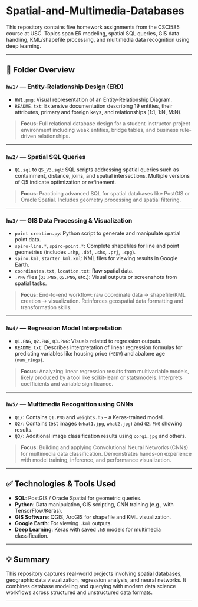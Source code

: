 # Spatial-and-Multimedia-Databases


This repository contains five homework assignments from the CSCI585 course at USC. Topics span ER modeling, spatial SQL queries, GIS data handling, KML/shapefile processing, and multimedia data recognition using deep learning.

---

## 📁 Folder Overview

### `hw1/` — **Entity-Relationship Design (ERD)**
- `HW1.png`: Visual representation of an Entity-Relationship Diagram.
- `README.txt`: Extensive documentation describing 19 entities, their attributes, primary and foreign keys, and relationships (1:1, 1:N, M:N).
  
> **Focus:** Full relational database design for a student-instructor-project environment including weak entities, bridge tables, and business rule-driven relationships.

---

### `hw2/` — **Spatial SQL Queries**
- `Q1.sql` to `Q5_V3.sql`: SQL scripts addressing spatial queries such as containment, distance, joins, and spatial intersections. Multiple versions of Q5 indicate optimization or refinement.

> **Focus:** Practicing advanced SQL for spatial databases like PostGIS or Oracle Spatial. Includes geometry processing and spatial filtering.

---

### `hw3/` — **GIS Data Processing & Visualization**
- `point creation.py`: Python script to generate and manipulate spatial point data.
- `spiro-line.*`, `spiro-point.*`: Complete shapefiles for line and point geometries (includes `.shp`, `.dbf`, `.shx`, `.prj`, `.cpg`).
- `spiro.kml`, `starter_kml.kml`: KML files for viewing results in Google Earth.
- `coordinates.txt`, `location.txt`: Raw spatial data.
- `.PNG` files (`Q3.PNG`, `Q5.PNG`, etc.): Visual outputs or screenshots from spatial tasks.

> **Focus:** End-to-end workflow: raw coordinate data → shapefile/KML creation → visualization. Reinforces geospatial data formatting and transformation skills.

---

### `hw4/` — **Regression Model Interpretation**
- `Q1.PNG`, `Q2.PNG`, `Q3.PNG`: Visuals related to regression outputs.
- `README.txt`: Describes interpretation of linear regression formulas for predicting variables like housing price (`MEDV`) and abalone age (`num_rings`).

> **Focus:** Analyzing linear regression results from multivariable models, likely produced by a tool like scikit-learn or statsmodels. Interprets coefficients and variable significance.

---

### `hw5/` — **Multimedia Recognition using CNNs**
- `Q1/`: Contains `Q1.PNG` and `weights.h5` – a Keras-trained model.
- `Q2/`: Contains test images (`what1.jpg`, `what2.jpg`) and `Q2.PNG` showing results.
- `Q3/`: Additional image classification results using `corgi.jpg` and others.

> **Focus:** Building and applying Convolutional Neural Networks (CNNs) for multimedia data classification. Demonstrates hands-on experience with model training, inference, and performance visualization.

---

## ✅ Technologies & Tools Used

- **SQL**: PostGIS / Oracle Spatial for geometric queries.
- **Python**: Data manipulation, GIS scripting, CNN training (e.g., with TensorFlow/Keras).
- **GIS Software**: QGIS, ArcGIS for shapefile and KML visualization.
- **Google Earth**: For viewing `.kml` outputs.
- **Deep Learning**: Keras with saved `.h5` models for multimedia classification.

---

## 💡 Summary

This repository captures real-world projects involving spatial databases, geographic data visualization, regression analysis, and neural networks. It combines database modeling and querying with modern data science workflows across structured and unstructured data formats.


---


